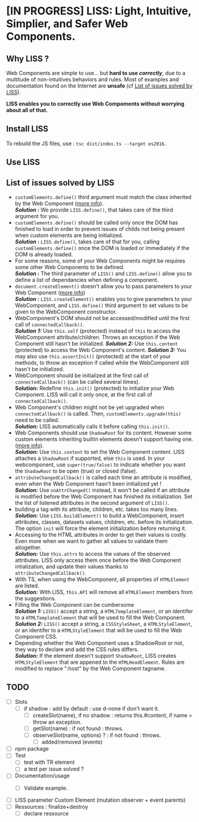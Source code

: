 # **[IN PROGRESS]** LISS: Light, Intuitive, Simplier, and Safer Web Components.

## Why LISS ?

Web Components are simple to use... but **hard to use *correctly***, due to a multitude of non-intuitives behaviors and rules. Most of examples and documentation found on the Internet are **unsafe** (cf [List of issues solved by LISS](#list-of-issues-solved-by-liss)).

**LISS enables you to correctly use Web Compoments without worrying about all of that.**

## Install LISS

To rebuild the JS files, use : `tsc dist/index.ts --target es2016`.

## Use LISS

## List of issues solved by LISS

- `customElements.define()` third argument must match the class inherited by the Web Component ([more info](https://developer.mozilla.org/en-US/docs/Web/API/CustomElementRegistry/define)).<br/>
***Solution :*** We provide `LISS.define()`, that takes care of the third argument for you.
- `customElements.define()` should be called only once the DOM has finished to load in order to prevent issues of childs not being present when custom elements are being initialized.<br/>
***Solution :*** `LISS.define()`, takes care of that for you, calling `customElements.define()` once the DOM is loaded or immediately if the DOM is already loaded.
- For some reasons, some of your Web Components might be requires some other Web Components to be defined.<br/>
***Solution :*** The third parameter of `LISS()` and `LISS.define()` allow you to define a list of dependancies when defining a component.
- `document.createElement()` doesn't allow you to pass parameters to your Web Component ([more info](https://github.com/WICG/webcomponents/issues/605))<br/>
***Solution :*** `LISS.createElement()` enables you to give parameters to your WebComponent, and `LISS.define()` third argument to set values to be given to the WebComponent constructor.
- WebComponent's DOM should not be accessed/modified until the first call of `connectedCallback()`.<br/>
***Solution 1:*** Use `this.self` (protected) instead of `this` to access the WebComponent attribute/children. Throws an exception if the Web Component still hasn't be initialized.
***Solution 2:*** Use `this.content` (protected) to access the Web Component's content. 
***Solution 3:*** You may also use `this.assertInit()` (protected) at the start of your methods, to throw an exception if called while the WebComponent still hasn't be initialized.
- WebComponent should be initialized at the first call of `connectedCallback()` (can be called several times).<br/>
**Solution:**
Redefine `this.init()` (protected) to initialize your Web Component. LISS will call it only once, at the first call of `connectedCallback()`.
- Web Component's children might not be yet upgraded when `connectedCallback()` is called. Then, `customElements.upgrade(this)` need to be called.<br/>
***Solution:*** LISS automatically calls it before calling `this.init()`.
- Web Components should use `ShadowRoot` for its content. However some custom elements inheriting builtin elements doesn't support having one. ([more info](https://developer.mozilla.org/en-US/docs/Web/API/Element/attachShadow)).<br/>
***Solution:*** Use `this.content` to set the Web Component content. LISS attaches a `ShadowRoot` if supported, else `this` is used. In your webcomponent, use `super(true/false)` to indicate whether you want the `ShadowRoot` to be open (true) or closed (false).
- `attributeChangedCallback()` is called each time an attribute is modified, even when the Web Component hasn't been initialized yet !<br/>
***Solution:*** Use `onAttrChanged()` instead, it won't be called if an attribute is modified before the Web Component has finished its initialization. Set the list of listened attributes in the second argument of `LISS()`.
- building a tag with its attribute, children, etc. takes too many lines.<br/>
***Solution:*** Use `LISS.buildElement()` to build a WebComponent, insert attributes, classes, datasets values, children, etc. before its initialization. The option `init` will force the element initialization before returning it.
- Accessing to the HTML attributes in order to get their values is costly. Even more when we want to gather all values to validate them altogether.<br/>
***Solution:*** Use `this.attrs` to access the values of the observed attributes. LISS only access them once before the Web Component intialization, and update their values thanks to `attributeChangedCallback()`.
- With TS, when using the WebComponent, all properties of `HTMLElement` are listed.<br/>
***Solution:*** With LISS, `this.API` will remove all `HTMLElement` members from the suggestions.
- Filling the Web Component can be cumbersome<br/>
***Solution 1:*** `LISS()` accept a string, a `HTMLTemplateElement`, or an identifer to a `HTMLTemplateElement` that will be used to fill the Web Component.
***Solution 2:*** `LISS()` accept a string, a `CSSStyleSheet`, a `HTMLStyleElement`, or an identifer to a `HTMLStyleElement` that will be used to fill the Web Component CSS.
- Depending whether the Web Component uses a ShadowRoot or not, they way to declare and add the CSS rules differs.<br/>
***Solution:*** If the element doesn't support `ShadowRoot`, LISS creates `HTMLStyleElement` that are appened to the `HTMLHeadElement`. Rules are modified to replace ":host" by the Web Component tagname.


## TODO

- [ ] Slots
  - [ ] if shadow : add by default : use d-none if don't want it.
    - [ ] createSlot(name), if no shadow : returns this.#content, if name = throw an exception.
    - [ ] getSlot(name) : if not found : throws.
    - [ ] observeSlot(name, options) ? : if not found : throws.
      - [ ] added/removed (events)

- [ ] npm package
- [ ] Test
  - [ ] test with TR element
  - [ ] a test per issue solved ?
- [ ] Documentation/usage
  - [ ] Validate example.


- [ ] LISS parameter Custom Element (mutation observer + event parents)
- [ ] Ressources : finalize+destroy
	- [ ] declare ressource
